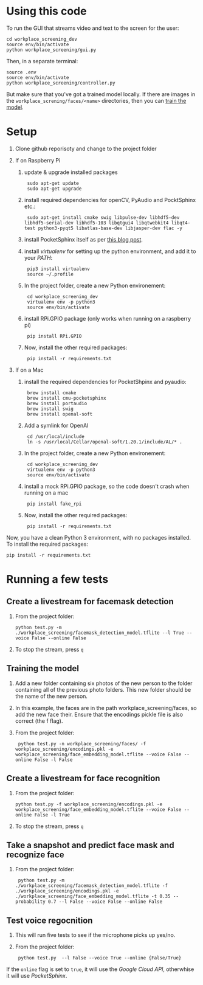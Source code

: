 # Using this code

To run the GUI that streams video and text to the screen for the user:

    cd workplace_screening_dev
    source env/bin/activate
    python workplace_screening/gui.py

Then, in a separate terminal:

    source .env
    source env/bin/activate
    python workplace_screening/controller.py

But make sure that you've got a trained model locally. If there are images in the `workplace_screning/faces/<name>` directories, then you can [train the model](#training-the-model). 

# Setup

1. Clone github reporisoty and change to the project folder
        
1. If on Raspberry Pi

    1. update & upgrade installed packages

            sudo apt-get update
            sudo apt-get upgrade
        
    1. install required dependencies for openCV, PyAudio and PocktSphinx etc.:
    
            sudo apt-get install cmake swig libpulse-dev libhdf5-dev libhdf5-serial-dev libhdf5-103 libqtgui4 libqtwebkit4 libqt4-test python3-pyqt5 libatlas-base-dev libjasper-dev flac -y

    2. install PocketSphinx itself as per [this blog post](https://howchoo.com/g/ztbhyzfknze/how-to-install-pocketsphinx-on-a-raspberry-pi).
        
    3. install _virtualenv_ for setting up the python environment, and add it to your _PATH_:

            pip3 install virtualenv
            source ~/.profile

    1. In the project folder, create a new Python environement:

            cd workplace_screening_dev
            virtualenv env -p python3
            source env/bin/activate

    4. install RPi.GPIO package (only works when running on a raspberry pi)
            
            pip install RPi.GPIO

    5. Now, install the other required packages:

            pip install -r requirements.txt


1. If on a Mac

    1. install the required dependencies for PocketShpinx and pyaudio:

            brew install cmake
            brew install cmu-pocketsphinx
            brew install portaudio
            brew install swig
            brew install openal-soft
        
    1. Add a symlink for OpenAl

            cd /usr/local/include
            ln -s /usr/local/Cellar/openal-soft/1.20.1/include/AL/* .

    1. In the project folder, create a new Python environement:

            cd workplace_screening_dev
            virtualenv env -p python3
            source env/bin/activate

    4. install a mock RPi.GPIO package, so the code doesn't crash when running on a mac
            
            pip install fake_rpi

    5. Now, install the other required packages:

            pip install -r requirements.txt


Now, you have a clean Python 3 environment, with no packages installed. To install the required packages:

    pip install -r requirements.txt

# Running a few tests

## Create a livestream for facemask detection

1. From the project folder:
    
       python test.py -m ./workplace_screening/facemask_detection_model.tflite --l True --voice False --online False 

1. To stop the stream, press `q`

## Training the model

1. Add a new folder containing six photos of the new person to the folder containing all of the previous photo folders. This new folder should be the name of the new person.

1. In this example, the faces are in the path workplace_screening/faces, so add the new face their. Ensure that the encodings pickle file is also correct (the f flag).

1. From the project folder:

        python test.py -n workplace_screening/faces/ -f workplace_screening/encodings.pkl -e workplace_screening/face_embedding_model.tflite --voice False --online False -l False
    
## Create a livestream for face recognition

1. From the project folder:
    
       python test.py -f workplace_screening/encodings.pkl -e workplace_screening/face_embedding_model.tflite --voice False --online False -l True

1. To stop the stream, press `q`
    
## Take a snapshot and predict face mask and recognize face

1. From the project folder:

        python test.py -m ./workplace_screening/facemask_detection_model.tflite -f ./workplace_screening/encodings.pkl -e ./workplace_screening/face_embedding_model.tflite -t 0.35 --probability 0.7 --l False --voice False --online False
   
## Test voice regocnition 

1. This will run five tests to see if the microphone picks up yes/no.

1. From the project folder:
        
        python test.py  --l False --voice True --online {False/True}

If the `online` flag is set to `true`, it will use the _Google Cloud API_, otherwhise it will use _PocketSphinx_.
